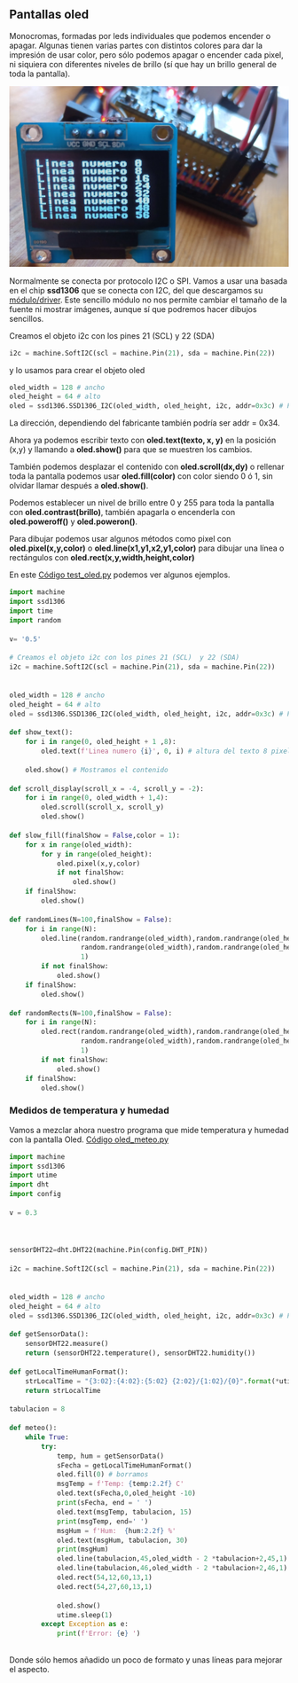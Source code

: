 ## Pantallas oled

Monocromas, formadas por leds individuales que podemos encender o apagar. Algunas tienen varias partes con distintos colores para dar la impresión de usar color, pero sólo podemos apagar o encender cada pixel, ni siquiera con diferentes niveles de brillo (sí que hay un brillo general de toda la pantalla).

![](./images/Oled_mono.jpg)


Normalmente se conecta por protocolo I2C o SPI. Vamos a usar una basada en el chip **ssd1306** que se conecta con I2C, del que descargamos su [módulo/driver](https://raw.githubusercontent.com/javacasm/CursoMicropython/master/codigo/oled_ssd1306/ssd1306.py). Este sencillo módulo no nos permite cambiar el tamaño de la fuente ni mostrar imágenes, aunque sí que podremos hacer dibujos sencillos.

Creamos el objeto i2c con los pines 21 (SCL)  y 22 (SDA)

```python
i2c = machine.SoftI2C(scl = machine.Pin(21), sda = machine.Pin(22))

```

y lo usamos para crear el objeto oled 

```python
oled_width = 128 # ancho
oled_height = 64 # alto
oled = ssd1306.SSD1306_I2C(oled_width, oled_height, i2c, addr=0x3c) # Podria ser tambien 0x34

```

La dirección, dependiendo del fabricante también podría ser addr = 0x34.


Ahora ya podemos escribir texto con **oled.text(texto, x, y)** en la posición (x,y) y llamando a **oled.show()** para que se muestren los cambios.

También podemos desplazar el contenido con **oled.scroll(dx,dy)**  o rellenar toda la pantalla podemos usar **oled.fill(color)** con color siendo 0 ó 1, sin olvidar llamar después a **oled.show()**.

Podemos establecer un nivel de brillo entre 0 y 255 para toda la pantalla con **oled.contrast(brillo)**, también apagarla o encenderla con **oled.poweroff()** y **oled.poweron()**.

Para dibujar podemos usar algunos métodos como pixel con **oled.pixel(x,y,color)** o **oled.line(x1,y1,x2,y1,color)** para dibujar una línea o rectángulos con **oled.rect(x,y,width,height,color)**

En este [Código test_oled.py](https://raw.githubusercontent.com/javacasm/CursoMicropython/master/codigo/oled_ssd1306/test_oled.py) podemos ver algunos ejemplos.


```python
import machine  
import ssd1306
import time 
import random

v= '0.5'

# Creamos el objeto i2c con los pines 21 (SCL)  y 22 (SDA)
i2c = machine.SoftI2C(scl = machine.Pin(21), sda = machine.Pin(22))


oled_width = 128 # ancho
oled_height = 64 # alto
oled = ssd1306.SSD1306_I2C(oled_width, oled_height, i2c, addr=0x3c) # Podria ser tambien 0x34

def show_text():
    for i in range(0, oled_height + 1 ,8):
        oled.text(f'Linea numero {i}', 0, i) # altura del texto 8 pixels
            
    oled.show() # Mostramos el contenido
    
def scroll_display(scroll_x = -4, scroll_y = -2):
    for i in range(0, oled_width + 1,4):
        oled.scroll(scroll_x, scroll_y)
        oled.show()

def slow_fill(finalShow = False,color = 1):
    for x in range(oled_width):
        for y in range(oled_height):
            oled.pixel(x,y,color)
            if not finalShow:
                oled.show()
    if finalShow:
        oled.show()

def randomLines(N=100,finalShow = False):
    for i in range(N):
        oled.line(random.randrange(oled_width),random.randrange(oled_height),
                  random.randrange(oled_width),random.randrange(oled_height),
                  1)
        if not finalShow:
            oled.show()
    if finalShow:
        oled.show()

def randomRects(N=100,finalShow = False):
    for i in range(N):
        oled.rect(random.randrange(oled_width),random.randrange(oled_height),
                  random.randrange(oled_width),random.randrange(oled_height),
                  1)
        if not finalShow:
            oled.show()
    if finalShow:
        oled.show()

```

### Medidos de temperatura y humedad

Vamos a mezclar ahora nuestro programa que mide temperatura y humedad con la pantalla Oled. [Código oled_meteo.py](https://raw.githubusercontent.com/javacasm/CursoMicropython/master/codigo/oled_ssd1306/oled_meteo.py) 

```python
import machine  
import ssd1306
import utime
import dht
import config

v = 0.3



sensorDHT22=dht.DHT22(machine.Pin(config.DHT_PIN))

i2c = machine.SoftI2C(scl = machine.Pin(21), sda = machine.Pin(22))


oled_width = 128 # ancho
oled_height = 64 # alto
oled = ssd1306.SSD1306_I2C(oled_width, oled_height, i2c, addr=0x3c) # Podria ser tambien 0x34

def getSensorData():
    sensorDHT22.measure()
    return (sensorDHT22.temperature(), sensorDHT22.humidity())

def getLocalTimeHumanFormat():
    strLocalTime = "{3:02}:{4:02}:{5:02} {2:02}/{1:02}/{0}".format(*utime.localtime(utime.time())[0:6])
    return strLocalTime

tabulacion = 8

def meteo():
    while True:
        try:
            temp, hum = getSensorData()
            sFecha = getLocalTimeHumanFormat()
            oled.fill(0) # borramos
            msgTemp = f'Temp: {temp:2.2f} C'
            oled.text(sFecha,0,oled_height -10)
            print(sFecha, end = ' ')
            oled.text(msgTemp, tabulacion, 15)
            print(msgTemp, end=' ')
            msgHum = f'Hum:  {hum:2.2f} %'
            oled.text(msgHum, tabulacion, 30)
            print(msgHum)
            oled.line(tabulacion,45,oled_width - 2 *tabulacion+2,45,1)
            oled.line(tabulacion,46,oled_width - 2 *tabulacion+2,46,1)
            oled.rect(54,12,60,13,1)
            oled.rect(54,27,60,13,1)
            
            oled.show()
            utime.sleep(1)
        except Exception as e:
            print(f'Error: {e} ')
         
```

Donde sólo hemos añadido un poco de formato y unas líneas para mejorar el aspecto.


